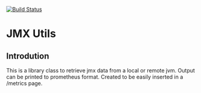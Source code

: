 [![Build Status](https://travis-ci.org/azryelryvel/jmxutils.svg?branch=master)](https://travis-ci.org/azryelryvel/jmxutils)

# JMX Utils

## Introdution

This is a library class to retrieve jmx data from a local or remote jvm.
Output can be printed to prometheus format.
Created to be easily inserted in a /metrics page.